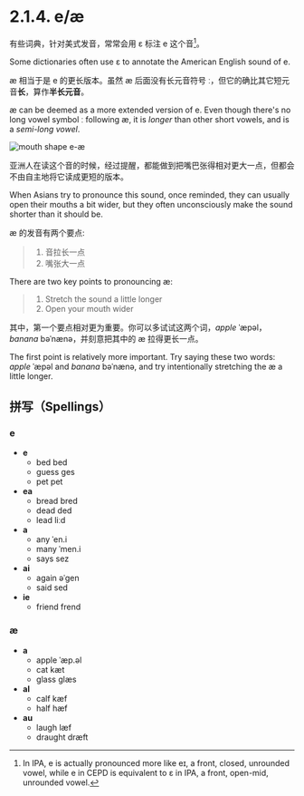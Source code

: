 # 2.1.4. <span class="pho">e</span>/<span class="pho">æ</span>

有些词典，针对美式发音，常常会用 <span class="pho">ɛ</span> 标注 <span class="pho">e</span> 这个音[^1]。

Some dictionaries often use <span class="pho">ɛ</span> to annotate the American English sound of <span class="pho">e</span>.

<span class="pho">æ</span> 相当于是 <span class="pho">e</span> 的更长版本。虽然 <span class="pho">æ</span> 后面没有长元音符号 <span class="pho">ː</span>，但它的确比其它短元音**长**，算作**半长元音**。

<span class="pho">æ</span> can be deemed as a more extended version of <span class="pho">e</span>. Even though there's no long vowel symbol <span class="pho">ː</span> following <span class="pho">æ</span>, it is *longer* than other short vowels, and is a *semi-long vowel*.

![mouth shape e-æ](/images/vowels-mouth-e-æ.svg)

亚洲人在读这个音的时候，经过提醒，都能做到把嘴巴张得相对更大一点，但都会不由自主地将它读成更短的版本。

When Asians try to pronounce this sound, once reminded, they can usually open their mouths a bit wider, but they often unconsciously make the sound shorter than it should be.

<span class="pho">æ</span> 的发音有两个要点:

> 1. 音拉长一点
> 2. 嘴张大一点

There are two key points to pronouncing <span class="pho">æ</span>:

> 1. Stretch the sound a little longer
> 2. Open your mouth wider

其中，第一个要点相对更为重要。你可以多试试这两个词，*apple* <span class="pho alt">ˈæpəl</span><span class="speak-word-inline" data-audio-us-male="/audios/us/apple-us-male.mp3" data-audio-us-female="/audios/us/apple-us-female.mp3"></span>，*banana* <span class="pho alt">bəˈnænə</span><span class="speak-word-inline" data-audio-us-male="/audios/us/banana-us-male.mp3" data-audio-us-female="/audios/us/banana-us-female.mp3"></span>，并刻意把其中的 <span class="pho">æ</span> 拉得更长一点。

The first point is relatively more important. Try saying these two words: *apple* <span class="pho alt">ˈæpəl</span> and *banana* <span class="pho alt">bəˈnænə</span>, and try intentionally stretching the <span class="pho">æ</span> a little longer.

[^1]: In IPA, <span class="pho">e</span><span class="speak-word-inline" data-audio-us-male="/audios/us/Close-mid_front_unrounded_vowel.ogg.mp3"></span> is actually pronounced more like <span class="pho">eɪ</span>, a front, closed, unrounded vowel, while <span class="pho">e</span> in CEPD is equivalent to <span class="pho">ɛ</span><span class="speak-word-inline" data-audio-us-male="/audios/us/Open-mid_front_unrounded_vowel.ogg.mp3"></span> in IPA, a front, open-mid, unrounded vowel.

## 拼写（Spellings）

### <span class="pho">e</span>

* **e**
  * bed <span class="pho alt">bed</span> <span class="speak-word-inline" data-audio-us-male="/audios/us/bed-us-male.mp3" data-audio-us-female="/audios/us/bed-us-female.mp3"></span>
  * guess <span class="pho alt">ɡes</span> <span class="speak-word-inline" data-audio-us-male="/audios/us/guess-us-male.mp3" data-audio-us-female="/audios/us/guess-us-female.mp3"></span>
  * pet <span class="pho alt">pet</span> <span class="speak-word-inline" data-audio-us-male="/audios/us/pet-us-male.mp3" data-audio-us-female="/audios/us/pet-us-female.mp3"></span>
* **ea**
  * bread <span class="pho alt">bred</span> <span class="speak-word-inline" data-audio-us-male="/audios/us/bread-us-male.mp3" data-audio-us-female="/audios/us/bread-us-female.mp3"></span>
  * dead <span class="pho alt">ded</span> <span class="speak-word-inline" data-audio-us-male="/audios/us/dead-us-male.mp3" data-audio-us-female="/audios/us/dead-us-female.mp3"></span>
  * lead <span class="pho alt">liːd</span> <span class="speak-word-inline" data-audio-us-male="/audios/us/lead-us-male.mp3" data-audio-us-female="/audios/us/lead-us-female.mp3"></span>
* **a**
  * any <span class="pho alt">ˈen.i</span> <span class="speak-word-inline" data-audio-us-male="/audios/us/any-us-male.mp3" data-audio-us-female="/audios/us/any-us-female.mp3"></span>
  * many <span class="pho alt">ˈmen.i</span> <span class="speak-word-inline" data-audio-us-male="/audios/us/many-us-male.mp3" data-audio-us-female="/audios/us/many-us-female.mp3"></span>
  * says <span class="pho alt">sez</span> <span class="speak-word-inline" data-audio-us-male="/audios/us/says-us-male.mp3" data-audio-us-female="/audios/us/says-us-female.mp3"></span>
* **ai**
  * again <span class="pho alt">əˈɡen</span> <span class="speak-word-inline" data-audio-us-male="/audios/us/again-us-male.mp3" data-audio-us-female="/audios/us/again-us-female.mp3"></span>
  * said <span class="pho alt">sed</span> <span class="speak-word-inline" data-audio-us-male="/audios/us/said-us-male.mp3" data-audio-us-female="/audios/us/said-us-female.mp3"></span>
* **ie**
  * friend <span class="pho alt">frend</span> <span class="speak-word-inline" data-audio-us-male="/audios/us/friend-us-male.mp3" data-audio-us-female="/audios/us/friend-us-female.mp3"></span>

### <span class="pho">æ</span>

* **a**
  * apple <span class="pho alt">ˈæp.əl</span> <span class="speak-word-inline" data-audio-us-male="/audios/us/apple-us-male.mp3" data-audio-us-female="/audios/us/apple-us-female.mp3"></span>
  * cat <span class="pho alt">kæt</span> <span class="speak-word-inline" data-audio-us-male="/audios/us/cat-us-male.mp3" data-audio-us-female="/audios/us/cat-us-female.mp3"></span>
  * glass <span class="pho alt">ɡlæs</span> <span class="speak-word-inline" data-audio-us-male="/audios/us/glass-us-male.mp3" data-audio-us-female="/audios/us/glass-us-female.mp3"></span>
* **al**
  * calf <span class="pho alt">kæf</span> <span class="speak-word-inline" data-audio-us-male="/audios/us/calf-us-male.mp3" data-audio-us-female="/audios/us/calf-us-female.mp3"></span>
  * half <span class="pho alt">hæf</span> <span class="speak-word-inline" data-audio-us-male="/audios/us/half-us-male.mp3" data-audio-us-female="/audios/us/half-us-female.mp3"></span>
* **au**
  * laugh <span class="pho alt">læf</span> <span class="speak-word-inline" data-audio-us-male="/audios/us/laugh-us-male.mp3" data-audio-us-female="/audios/us/laugh-us-female.mp3"></span>
  * draught <span class="pho alt">dræft</span> <span class="speak-word-inline" data-audio-us-male="/audios/us/draught-us-male.mp3" data-audio-us-female="/audios/us/draught-us-female.mp3"></span>
